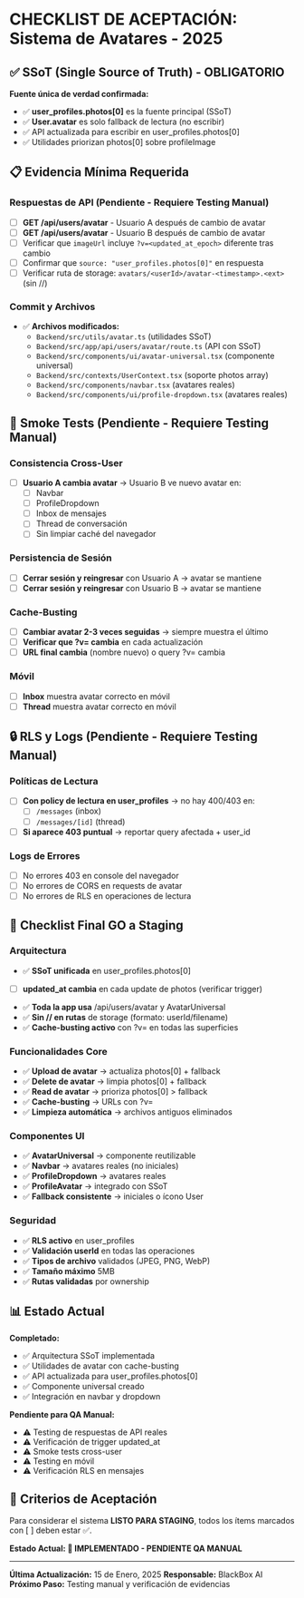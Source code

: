 # CHECKLIST DE ACEPTACIÓN: Sistema de Avatares - 2025

## ✅ SSoT (Single Source of Truth) - OBLIGATORIO

**Fuente única de verdad confirmada:**
- ✅ **user_profiles.photos[0]** es la fuente principal (SSoT)
- ✅ **User.avatar** es solo fallback de lectura (no escribir)
- ✅ API actualizada para escribir en user_profiles.photos[0]
- ✅ Utilidades priorizan photos[0] sobre profileImage

## 📋 Evidencia Mínima Requerida

### Respuestas de API (Pendiente - Requiere Testing Manual)
- [ ] **GET /api/users/avatar** - Usuario A después de cambio de avatar
- [ ] **GET /api/users/avatar** - Usuario B después de cambio de avatar
- [ ] Verificar que `imageUrl` incluye `?v=<updated_at_epoch>` diferente tras cambio
- [ ] Confirmar que `source: "user_profiles.photos[0]"` en respuesta
- [ ] Verificar ruta de storage: `avatars/<userId>/avatar-<timestamp>.<ext>` (sin //)

### Commit y Archivos
- ✅ **Archivos modificados:**
  - `Backend/src/utils/avatar.ts` (utilidades SSoT)
  - `Backend/src/app/api/users/avatar/route.ts` (API con SSoT)
  - `Backend/src/components/ui/avatar-universal.tsx` (componente universal)
  - `Backend/src/contexts/UserContext.tsx` (soporte photos array)
  - `Backend/src/components/navbar.tsx` (avatares reales)
  - `Backend/src/components/ui/profile-dropdown.tsx` (avatares reales)

## 🧪 Smoke Tests (Pendiente - Requiere Testing Manual)

### Consistencia Cross-User
- [ ] **Usuario A cambia avatar** → Usuario B ve nuevo avatar en:
  - [ ] Navbar
  - [ ] ProfileDropdown  
  - [ ] Inbox de mensajes
  - [ ] Thread de conversación
  - [ ] Sin limpiar caché del navegador

### Persistencia de Sesión
- [ ] **Cerrar sesión y reingresar** con Usuario A → avatar se mantiene
- [ ] **Cerrar sesión y reingresar** con Usuario B → avatar se mantiene

### Cache-Busting
- [ ] **Cambiar avatar 2-3 veces seguidas** → siempre muestra el último
- [ ] **Verificar que ?v= cambia** en cada actualización
- [ ] **URL final cambia** (nombre nuevo) o query ?v= cambia

### Móvil
- [ ] **Inbox** muestra avatar correcto en móvil
- [ ] **Thread** muestra avatar correcto en móvil

## 🔒 RLS y Logs (Pendiente - Requiere Testing Manual)

### Políticas de Lectura
- [ ] **Con policy de lectura en user_profiles** → no hay 400/403 en:
  - [ ] `/messages` (inbox)
  - [ ] `/messages/[id]` (thread)
- [ ] **Si aparece 403 puntual** → reportar query afectada + user_id

### Logs de Errores
- [ ] No errores 403 en console del navegador
- [ ] No errores de CORS en requests de avatar
- [ ] No errores de RLS en operaciones de lectura

## 🚀 Checklist Final GO a Staging

### Arquitectura
- ✅ **SSoT unificada** en user_profiles.photos[0]
- [ ] **updated_at cambia** en cada update de photos (verificar trigger)
- ✅ **Toda la app usa** /api/users/avatar y AvatarUniversal
- ✅ **Sin // en rutas** de storage (formato: userId/filename)
- ✅ **Cache-busting activo** con ?v= en todas las superficies

### Funcionalidades Core
- ✅ **Upload de avatar** → actualiza photos[0] + fallback
- ✅ **Delete de avatar** → limpia photos[0] + fallback  
- ✅ **Read de avatar** → prioriza photos[0] > fallback
- ✅ **Cache-busting** → URLs con ?v=<timestamp>
- ✅ **Limpieza automática** → archivos antiguos eliminados

### Componentes UI
- ✅ **AvatarUniversal** → componente reutilizable
- ✅ **Navbar** → avatares reales (no iniciales)
- ✅ **ProfileDropdown** → avatares reales
- ✅ **ProfileAvatar** → integrado con SSoT
- ✅ **Fallback consistente** → iniciales o ícono User

### Seguridad
- ✅ **RLS activo** en user_profiles
- ✅ **Validación userId** en todas las operaciones
- ✅ **Tipos de archivo** validados (JPEG, PNG, WebP)
- ✅ **Tamaño máximo** 5MB
- ✅ **Rutas validadas** por ownership

## 📊 Estado Actual

**Completado:**
- ✅ Arquitectura SSoT implementada
- ✅ Utilidades de avatar con cache-busting
- ✅ API actualizada para user_profiles.photos[0]
- ✅ Componente universal creado
- ✅ Integración en navbar y dropdown

**Pendiente para QA Manual:**
- ⚠️ Testing de respuestas de API reales
- ⚠️ Verificación de trigger updated_at
- ⚠️ Smoke tests cross-user
- ⚠️ Testing en móvil
- ⚠️ Verificación RLS en mensajes

## 🎯 Criterios de Aceptación

Para considerar el sistema **LISTO PARA STAGING**, todos los ítems marcados con [ ] deben estar ✅.

**Estado Actual: 🔄 IMPLEMENTADO - PENDIENTE QA MANUAL**

---

**Última Actualización:** 15 de Enero, 2025
**Responsable:** BlackBox AI
**Próximo Paso:** Testing manual y verificación de evidencias
